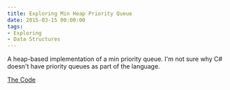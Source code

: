 ```yaml
---
title: Exploring Min Heap Priority Queue
date: 2015-03-15 00:00:00
tags:
- Exploring
- Data Structures
---
```

A heap-based implementation of a min priority queue.  I'm not sure why C# doesn't have priority queues as part of the language.

[The Code](https://github.com/DForshner/CSharpExperiments/blob/master/MinHeapPriorityQueue.cs)